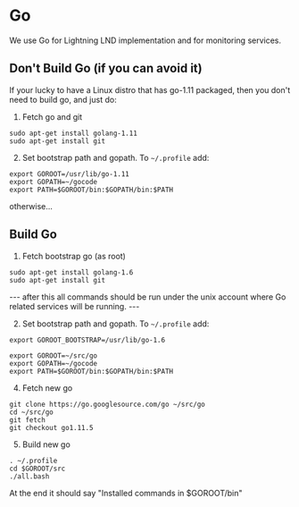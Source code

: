 # Go

We use Go for Lightning LND implementation and for monitoring services.

## Don't Build Go (if you can avoid it)

If your lucky to have a Linux distro that has go-1.11 packaged, then you don't need to build go, and just do:

1. Fetch go and git
```
sudo apt-get install golang-1.11
sudo apt-get install git
```

2. Set bootstrap path and gopath. To `~/.profile` add:

```
export GOROOT=/usr/lib/go-1.11
export GOPATH=~/gocode
export PATH=$GOROOT/bin:$GOPATH/bin:$PATH
```


otherwise...

## Build Go

1. Fetch bootstrap go (as root)

```
sudo apt-get install golang-1.6
sudo apt-get install git
```


--- after this all commands should be run under the unix account where Go related services will be running. ---

2. Set bootstrap path and gopath. To `~/.profile` add:

```
export GOROOT_BOOTSTRAP=/usr/lib/go-1.6

export GOROOT=~/src/go
export GOPATH=~/gocode
export PATH=$GOROOT/bin:$GOPATH/bin:$PATH
```

4. Fetch new go
```
git clone https://go.googlesource.com/go ~/src/go
cd ~/src/go
git fetch
git checkout go1.11.5
```

5. Build new go
```
. ~/.profile
cd $GOROOT/src
./all.bash
```
At the end it should say "Installed commands in $GOROOT/bin"
